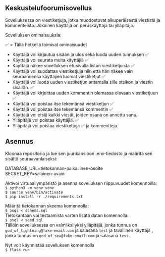 ## Keskustelufoorumisovellus

Sovelluksessa on viestiketjuja, jotka muodostuvat alkuperäisestä viestistä ja kommenteista. Jokainen käyttäjä on peruskäyttäjä tai ylläpitäjä.

Sovelluksen ominaisuuksia:

:white_check_mark: = Tällä hetkellä toimivat ominaisuudet 

- Käyttäjä voi kirjautua sisään ja ulos sekä luoda uuden tunnuksen :white_check_mark:
- Käyttäjä voi seurata muita käyttäjiä :white_check_mark:
- Käyttäjä näkee sovelluksen etusivulla listan viestiketjuista :white_check_mark:
- Käyttäjä voi suodattaa viestiketjuja niin että hän näkee vain seuraamiensa käyttäjien luomat viestiketjut :white_check_mark:
- Käyttäjä voi luoda uuden viestiketjun antamalla sille otsikon ja viestin sisällön. :white_check_mark:
- Käyttäjä voi kirjoittaa uuden kommentin olemassa olevaan viestiketjuun :white_check_mark:
- Käyttäjä voi poistaa itse tekemänsä viestiketjun :white_check_mark:
- Käyttäjä voi poistaa itse tekemänsä kommentin :white_check_mark:
- Käyttäjä voi etsiä kaikki viestit, joiden osana on annettu sana.
- Ylläpitäjä voi poistaa käyttäjiä. :white_check_mark: 
- Ylläpitäjä voi poistaa viestiketjuja :white_check_mark:  ja kommentteja.

## Asennus

Kloonaa repositorio ja lue sen juurikansioon .env-tiedosto ja määritä sen sisältö seuraavanlaiseksi:

  DATABASE_URL=tietokannan-paikallinen-osoite <br />
  SECRET_KEY=salainen-avain <br />

Aktivoi virtuaaliympäristö ja asenna sovelluksen riippuvuudet komennoilla:<br />
  `$ python3 -m venv venv`<br />
  `$ source venv/bin/activate`<br />
  `$ pip install -r ./requirements.txt`

Määritä tietokannan skeema komennolla:<br />
  `$ psql < schema.sql`<br />
Tietokantaan voi testaamista varten lisätä datan komennolla:<br />
  `$ psql < seed.sql`<br />
Tällöin sovelluksessa on valmiiksi yksi ylläpitäjä, jonka tunnus on `god_of_lightning@fake-email.com` ja salasana `test` ja tavallinen käyttäjä , jonka tunnus on `god_of_sea@fake-email.com` ja salasana `test`.

Nyt voit käynnistää sovelluksen komennolla<br />
  `$ flask run`
